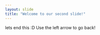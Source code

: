 ```yaml
---
layout: slide
title: "Welcome to our second slide!"
---
```

lets end this :D
Use the left arrow to go back!
